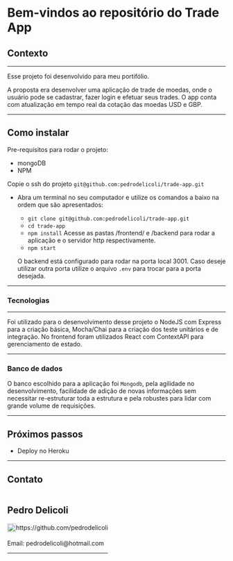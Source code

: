 # Bem-vindos ao repositório do Trade App

## Contexto

---

Esse projeto foi desenvolvido para meu portifólio.

A proposta era desenvolver uma aplicação de trade de moedas, onde o usuário pode se cadastrar, fazer login e efetuar seus trades.
O app conta com atualização em tempo real da cotação das moedas USD e GBP.

---

## Como instalar

Pre-requisitos para rodar o projeto: 
- mongoDB
- NPM

Copie o ssh do projeto `git@github.com:pedrodelicoli/trade-app.git`

* Abra um terminal no seu computador e utilize os comandos a baixo na ordem que são apresentados:

  * `git clone git@github.com:pedrodelicoli/trade-app.git`
  * `cd trade-app`
  * `npm install`
  Acesse as pastas /frontend/ e /backend para rodar a aplicação e o servidor http respectivamente.
  * `npm start`

  O backend está configurado para rodar na porta local 3001. Caso deseje utilizar outra porta utilize o arquivo `.env` para trocar para a porta desejada.

---

### Tecnologias

---

Foi utilizado para o desenvolvimento desse projeto o NodeJS com Express para a criação básica, Mocha/Chai para a criação dos teste unitários e de integração. No frontend foram utilizados React com ContextAPI para gerenciamento de estado.

---

### Banco de dados

O banco escolhido para a aplicação foi `Mongodb`, pela agilidade no desenvolvimento, facilidade de adição de novas informações sem necessitar re-estruturar toda a estrutura e pela robustes para lidar com grande volume de requisições.

---

## Próximos passos

* Deploy no Heroku

---

## Contato

<div style="display: flex; align-items: center; justify-content: space-between;">
  <div>
    <h2> Pedro Delicoli </h2>
  <div style="display: flex;align-items: center;">
    <img src="./frontend/my-app/images/linkedin-logo.png" alt="LinkedIn" style="width:20px;"/> https://github.com/pedrodelicoli
  </div>
  <br/>
  Email: pedrodelicoli@hotmail.com  
<br/>

---
